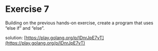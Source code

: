 # Exercise 7

Building on the previous hands-on exercise, create a program that uses “else if” and “else”.

solution: [https://play.golang.org/p/IDnrJpE7vT](https://play.golang.org/p/IDnrJpE7vT)
